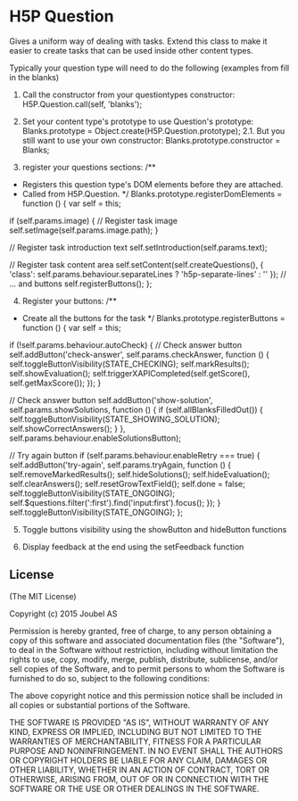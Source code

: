 H5P Question
==========

Gives a uniform way of dealing with tasks. Extend this class to make it easier
to create tasks that can be used inside other content types.

Typically your question type will need to do the following (examples from fill in the blanks)

1. Call the constructor from your questiontypes constructor:
H5P.Question.call(self, 'blanks');

2. Set your content type's prototype to use Question's prototype:
Blanks.prototype = Object.create(H5P.Question.prototype);
2.1. But you still want to use your own constructor:
Blanks.prototype.constructor = Blanks;

3. register your questions sections:
/**
 * Registers this question type's DOM elements before they are attached.
 * Called from H5P.Question.
 */
Blanks.prototype.registerDomElements = function () {
  var self = this;

  if (self.params.image) {
    // Register task image
    self.setImage(self.params.image.path);
  }

  // Register task introduction text
  self.setIntroduction(self.params.text);

  // Register task content area
  self.setContent(self.createQuestions(), {
    'class': self.params.behaviour.separateLines ? 'h5p-separate-lines' : ''
  });
  // ... and buttons
  self.registerButtons();
};

4. Register your buttons:
/**
 * Create all the buttons for the task
 */
Blanks.prototype.registerButtons = function () {
  var self = this;

  if (!self.params.behaviour.autoCheck) {
    // Check answer button
    self.addButton('check-answer', self.params.checkAnswer, function () {
      self.toggleButtonVisibility(STATE_CHECKING);
      self.markResults();
      self.showEvaluation();
      self.triggerXAPICompleted(self.getScore(), self.getMaxScore());
    });
  }

  // Check answer button
  self.addButton('show-solution', self.params.showSolutions, function () {
    if (self.allBlanksFilledOut()) {
      self.toggleButtonVisibility(STATE_SHOWING_SOLUTION);
      self.showCorrectAnswers();
    }
  }, self.params.behaviour.enableSolutionsButton);

  // Try again button
  if (self.params.behaviour.enableRetry === true) {
    self.addButton('try-again', self.params.tryAgain, function () {
      self.removeMarkedResults();
      self.hideSolutions();
      self.hideEvaluation();
      self.clearAnswers();
      self.resetGrowTextField();
      self.done = false;
      self.toggleButtonVisibility(STATE_ONGOING);
      self.$questions.filter(':first').find('input:first').focus();
    });
  }
  self.toggleButtonVisibility(STATE_ONGOING);
};

5. Toggle buttons visibility using the showButton and hideButton functions

6. Display feedback at the end using the setFeedback function

## License

(The MIT License)

Copyright (c) 2015 Joubel AS

Permission is hereby granted, free of charge, to any person obtaining a copy of this software and associated documentation files (the "Software"), to deal in the Software without restriction, including without limitation the rights to use, copy, modify, merge, publish, distribute, sublicense, and/or sell copies of the Software, and to permit persons to whom the Software is furnished to do so, subject to the following conditions:

The above copyright notice and this permission notice shall be included in all copies or substantial portions of the Software.

THE SOFTWARE IS PROVIDED "AS IS", WITHOUT WARRANTY OF ANY KIND, EXPRESS OR IMPLIED, INCLUDING BUT NOT LIMITED TO THE WARRANTIES OF MERCHANTABILITY, FITNESS FOR A PARTICULAR PURPOSE AND NONINFRINGEMENT. IN NO EVENT SHALL THE AUTHORS OR COPYRIGHT HOLDERS BE LIABLE FOR ANY CLAIM, DAMAGES OR OTHER LIABILITY, WHETHER IN AN ACTION OF CONTRACT, TORT OR OTHERWISE, ARISING FROM, OUT OF OR IN CONNECTION WITH THE SOFTWARE OR THE USE OR OTHER DEALINGS IN THE SOFTWARE.
